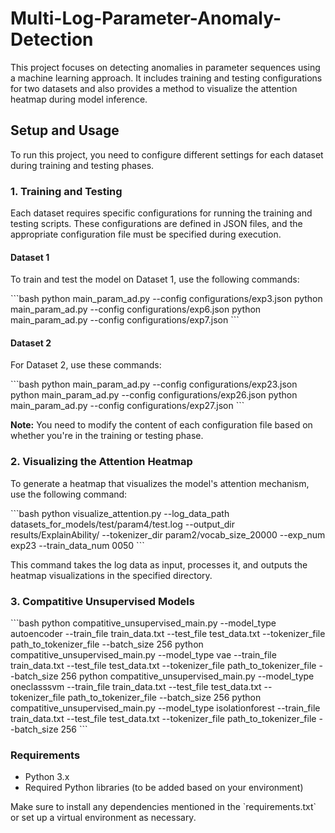 # Multi-Log-Parameter-Anomaly-Detection
This project focuses on detecting anomalies in parameter sequences using a machine learning approach. It includes training and testing configurations for two datasets and also provides a method to visualize the attention heatmap during model inference.

## Setup and Usage

To run this project, you need to configure different settings for each dataset during training and testing phases.

### 1. Training and Testing

Each dataset requires specific configurations for running the training and testing scripts. These configurations are defined in JSON files, and the appropriate configuration file must be specified during execution.

#### **Dataset 1**

To train and test the model on Dataset 1, use the following commands:

\`\`\`bash
python main_param_ad.py --config configurations/exp3.json
python main_param_ad.py --config configurations/exp6.json
python main_param_ad.py --config configurations/exp7.json
\`\`\`

#### **Dataset 2**

For Dataset 2, use these commands:

\`\`\`bash
python main_param_ad.py --config configurations/exp23.json
python main_param_ad.py --config configurations/exp26.json
python main_param_ad.py --config configurations/exp27.json
\`\`\`

**Note:** You need to modify the content of each configuration file based on whether you're in the training or testing phase.

### 2. Visualizing the Attention Heatmap

To generate a heatmap that visualizes the model's attention mechanism, use the following command:

\`\`\`bash
python visualize_attention.py --log_data_path datasets_for_models/test/param4/test.log --output_dir results/ExplainAbility/ --tokenizer_dir param2/vocab_size_20000 --exp_num exp23 --train_data_num 0050
\`\`\`

This command takes the log data as input, processes it, and outputs the heatmap visualizations in the specified directory.

### 3. Compatitive Unsupervised Models
\`\`\`bash
python compatitive_unsupervised_main.py  --model_type autoencoder --train_file train_data.txt --test_file test_data.txt --tokenizer_file path_to_tokenizer_file --batch_size 256
python compatitive_unsupervised_main.py  --model_type vae --train_file train_data.txt --test_file test_data.txt --tokenizer_file path_to_tokenizer_file --batch_size 256
python compatitive_unsupervised_main.py  --model_type oneclasssvm --train_file train_data.txt --test_file test_data.txt --tokenizer_file path_to_tokenizer_file --batch_size 256
python compatitive_unsupervised_main.py  --model_type isolationforest --train_file train_data.txt --test_file test_data.txt --tokenizer_file path_to_tokenizer_file --batch_size 256
\`\`\`

### Requirements

- Python 3.x
- Required Python libraries (to be added based on your environment)
  
Make sure to install any dependencies mentioned in the \`requirements.txt\` or set up a virtual environment as necessary.

